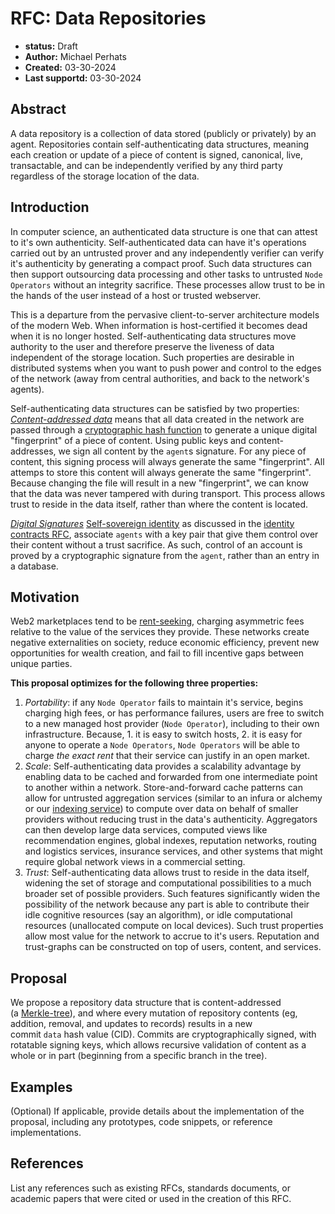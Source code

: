 # RFC: Data Repositories

- **status:** Draft
- **Author:** Michael Perhats
- **Created:** 03-30-2024
- **Last supportd:** 03-30-2024

## Abstract
A data repository is a collection of data stored (publicly or privately) by an agent. Repositories contain self-authenticating data structures, meaning each creation or update of a piece of content is signed, canonical, live, transactable, and can be independently verified by any third party regardless of the storage location of the data.

## Introduction
In computer science, an authenticated data structure is one that can attest to it's own authenticity. Self-authenticated data can have it's operations carried out by an untrusted prover and any independently verifier can verify it's authenticity by generating a compact proof. Such data structures can then support outsourcing data processing and other tasks to untrusted `Node Operators` without an integrity sacrifice. These processes allow trust to be in the hands of the user instead of a host or trusted webserver.  

This is a departure from the pervasive client-to-server architecture models of the modern Web. When information is host-certified it becomes dead when it is no longer hosted. Self-authenticating data structures move authority to the user and therefore preserve the liveness of data independent of the storage location. Such properties are desirable in distributed systems when you want to push power and control to the edges of the network (away from central authorities, and back to the network's agents).

Self-authenticating data structures can be satisfied by two properties:
_[Content-addressed data](https://en.wikipedia.org/wiki/Content-addressable_storage)_ means that all data created in the network are passed through a [cryptographic hash function](https://en.wikipedia.org/wiki/Cryptographic_hash_function) to generate a unique digital "fingerprint" of a piece of content. Using public keys and content-addresses, we sign all content by the `agent`s signature. For any piece of content, this signing process will always generate the same "fingerprint". All attemps to store this content will always generate the same "fingerprint". Because changing the file will result in a new "fingerprint", we can know that the data was never tampered with during transport. This process allows trust to reside in the data itself, rather than where the content is located. 

_[Digital Signatures](https://en.wikipedia.org/wiki/Digital_signature)_ [Self-sovereign identity](https://en.wikipedia.org/wiki/Self-sovereign_identity) as discussed in the [identity contracts RFC](./00003-identity-contracts.md), associate `agents` with a key pair that give them control over their content without a trust sacrifice. As such, control of an account is proved by a cryptographic signature from the `agent`, rather than an entry in a database.


## Motivation
Web2 marketplaces tend to be [rent-seeking](https://en.wikipedia.org/wiki/Rent-seeking), charging asymmetric fees relative to the value of the services they provide. These networks create negative externalities on society, reduce economic efficiency, prevent new opportunities for wealth creation, and fail to fill incentive gaps between unique parties. 

**This proposal optimizes for the following three properties:**
1. *Portability*: if any `Node Operator` fails to maintain it's service, begins charging high fees, or has performance failures, users are free to switch to a new managed host provider (`Node Operator`), including to their own infrastructure. Because, 1. it is easy to switch hosts, 2. it is easy for anyone to operate a `Node Operators`, `Node Operators` will be able to charge *the exact rent* that their service can justify in an open market. 
2. *Scale*: Self-authenticating data provides a scalability advantage by enabling data to be cached and forwarded from one intermediate point to another within a network. Store-and-forward cache patterns can allow for untrusted aggregation services (similar to an infura or alchemy or our [indexing service](../apps/registry-indexing-service/)) to compute over data on behalf of smaller providers without reducing trust in the data's authenticity. Aggregators can then develop large data services, computed views like recommendation engines, global indexes, reputation networks, routing and logistics services, insurance services, and other systems that might require global network views in a commercial setting.
3. *Trust*: Self-authenticating data allows trust to reside in the data itself, widening the set of storage and computational possibilities to a much broader set of possible providers. Such features significantly widen the possibility of the network because any part is able to contribute their idle cognitive resources (say an algorithm), or idle computational resources (unallocated compute on local devices). Such trust properties allow most value for the network to accrue to it's users. Reputation and trust-graphs can be constructed on top of users, content, and services. 

## Proposal
We propose a repository data structure that is content-addressed (a [Merkle-tree](https://en.wikipedia.org/wiki/Merkle_tree)), and where every mutation of repository contents (eg, addition, removal, and updates to records) results in a new commit `data` hash value (CID). Commits are cryptographically signed, with rotatable signing keys, which allows recursive validation of content as a whole or in part (beginning from a specific branch in the tree).

## Examples

(Optional) If applicable, provide details about the implementation of the proposal, including any prototypes, code snippets, or reference implementations.

## References

List any references such as existing RFCs, standards documents, or academic papers that were cited or used in the creation of this RFC.

